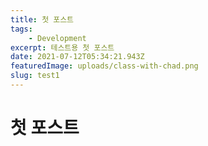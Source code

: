 ```yaml
---
title: 첫 포스트
tags:
    - Development
excerpt: 테스트용 첫 포스트
date: 2021-07-12T05:34:21.943Z
featuredImage: uploads/class-with-chad.png
slug: test1
---
```


# 첫 포스트